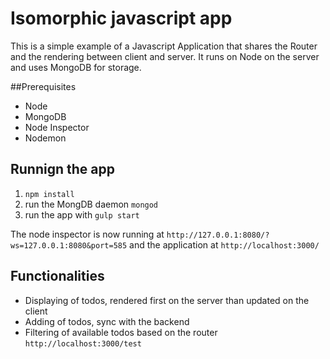 # Isomorphic javascript app

This is a simple example of a Javascript Application that shares the Router and the rendering between client and server. It runs on Node on the server and uses MongoDB for storage.

##Prerequisites
- Node
- MongoDB
- Node Inspector
- Nodemon

## Runnign the app
1. ```npm install```
2. run the MongDB daemon ```mongod```
3. run the app with ```gulp start```

The node inspector is now running at ```http://127.0.0.1:8080/?ws=127.0.0.1:8080&port=585``` and the application at ```http://localhost:3000/```

## Functionalities
- Displaying of todos, rendered first on the server than updated on the client
- Adding of todos, sync with the backend
- Filtering of available todos based on the router ```http://localhost:3000/test```
